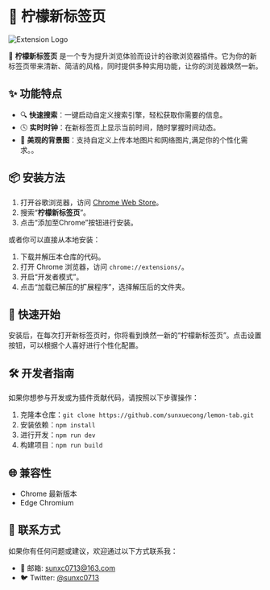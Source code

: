 # 🍋 柠檬新标签页

![Extension Logo](https://cdn.jsdelivr.net/gh/sunxuecong/static/lemon.svg)

🚀 **柠檬新标签页** 是一个专为提升浏览体验而设计的谷歌浏览器插件。它为你的新标签页带来清新、简洁的风格，同时提供多种实用功能，让你的浏览器焕然一新。

## ✨ 功能特点

- 🔍 **快速搜索**：一键启动自定义搜索引擎，轻松获取你需要的信息。
- 🕓 **实时时钟**：在新标签页上显示当前时间，随时掌握时间动态。
- 🌅 **美观的背景图**：支持自定义上传本地图片和网络图片,满足你的个性化需求。。

## 📦 安装方法

1. 打开谷歌浏览器，访问 [Chrome Web Store](https://chrome.google.com/webstore)。
2. 搜索“**柠檬新标签页**”。
3. 点击“添加至Chrome”按钮进行安装。

或者你可以直接从本地安装：

1. 下载并解压本仓库的代码。
2. 打开 Chrome 浏览器，访问 `chrome://extensions/`。
3. 开启“开发者模式”。
4. 点击“加载已解压的扩展程序”，选择解压后的文件夹。

## 🚀 快速开始

安装后，在每次打开新标签页时，你将看到焕然一新的“柠檬新标签页”。点击设置按钮，可以根据个人喜好进行个性化配置。

## 🛠️ 开发者指南

如果你想参与开发或为插件贡献代码，请按照以下步骤操作：

1. 克隆本仓库：`git clone https://github.com/sunxuecong/lemon-tab.git`
2. 安装依赖：`npm install`
3. 进行开发：`npm run dev`
4. 构建项目：`npm run build`

## 🌐 兼容性

- Chrome 最新版本
- Edge Chromium

## 👥 联系方式

如果你有任何问题或建议，欢迎通过以下方式联系我：

- 📧 邮箱: [sunxc0713@163.com](sunxc0713@163.com)
- 🐦 Twitter: [@sunxc0713](@sunxc0713)

